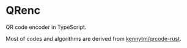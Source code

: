 # QRenc

QR code encoder in TypeScript.

Most of codes and algorithms are derived from [kennytm/qrcode-rust](https://github.com/kennytm/qrcode-rust).
